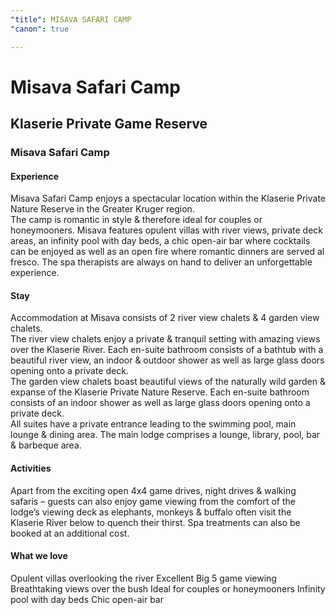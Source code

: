 ```yaml
---
"title": MISAVA SAFARI CAMP
"canon": true

---
```


# Misava Safari Camp
## Klaserie Private Game Reserve
### Misava Safari Camp

#### Experience
Misava Safari Camp enjoys a spectacular location within the Klaserie Private Nature Reserve in the Greater Kruger region.  
The camp is romantic in style &amp; therefore ideal for couples or honeymooners.
Misava features opulent villas with river views, private deck areas, an infinity pool with day beds, a chic open-air bar where cocktails can be enjoyed as well as an open fire where romantic dinners are served al fresco.  The spa therapists are always on hand to deliver an unforgettable experience.

#### Stay
Accommodation at Misava consists of 2 river view chalets &amp; 4 garden view chalets.  
The river view chalets enjoy a private &amp; tranquil setting with amazing views over the Klaserie River.  Each en-suite bathroom consists of a bathtub with a beautiful river view, an indoor &amp; outdoor shower as well as large glass doors opening onto a private deck.  
The garden view chalets boast beautiful views of the naturally wild garden &amp; expanse of the Klaserie Private Nature Reserve.  Each en-suite bathroom consists of an indoor shower as well as large glass doors opening onto a private deck.  
All suites have a private entrance leading to the swimming pool, main lounge &amp; dining area.
The main lodge comprises a lounge, library, pool, bar &amp; barbeque area.

#### Activities
Apart from the exciting open 4x4 game drives, night drives &amp; walking safaris – guests can also enjoy game viewing from the comfort of the lodge’s viewing deck as elephants, monkeys &amp; buffalo often visit the Klaserie River below to quench their thirst.
Spa treatments can also be booked at an additional cost.


#### What we love
Opulent villas overlooking the river
Excellent Big 5 game viewing
Breathtaking views over the bush
Ideal for couples or honeymooners
Infinity pool with day beds
Chic open-air bar